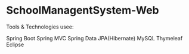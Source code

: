# SchoolManagentSystem-Web

Tools & Technologies usee:

Spring Boot
Spring MVC
Spring Data JPA(Hibernate)
MySQL
Thymeleaf
Eclipse

